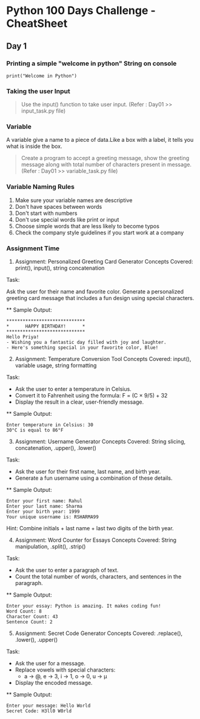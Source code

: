 # Python 100 Days Challenge - CheatSheet

## Day 1

### Printing a simple "welcome in python" String on console

```
print("Welcome in Python")
```

### Taking the user Input
> Use the input() function to take user input. (Refer :  Day01 >> input_task.py file)

### Variable

A variable give a name to a piece of data.Like a box with a label, it tells you what is inside the box.

> Create a program to accept a greeting message, show the greeting message along with total number of characters present in message.  (Refer :  Day01 >> variable_task.py file)

### Variable Naming Rules

1. Make sure your variable names are descriptive
2. Don't have spaces between words
3. Don't start with numbers
4. Don't use special words like print or input
5. Choose simple words that are less likely to become typos
6. Check the company style guidelines if you start work at a company

### Assignment Time

1. Assignment: Personalized Greeting Card Generator
Concepts Covered: print(), input(), string concatenation

Task:

Ask the user for their name and favorite color.
Generate a personalized greeting card message that includes a fun design using special characters.

** Sample Output:

```
*****************************
*      HAPPY BIRTHDAY!      *
*****************************
Hello Priya! 
- Wishing you a fantastic day filled with joy and laughter.
- Here's something special in your favorite color, Blue!
```

2. Assignment: Temperature Conversion Tool
Concepts Covered: input(), variable usage, string formatting

Task:

- Ask the user to enter a temperature in Celsius.
- Convert it to Fahrenheit using the formula: F = (C × 9/5) + 32
- Display the result in a clear, user-friendly message.

** Sample Output:

```
Enter temperature in Celsius: 30
30°C is equal to 86°F
```

3. Assignment: Username Generator
Concepts Covered: String slicing, concatenation, .upper(), .lower()

Task:

- Ask the user for their first name, last name, and birth year.
- Generate a fun username using a combination of these details.

** Sample Output:

```
Enter your first name: Rahul
Enter your last name: Sharma
Enter your birth year: 1999
Your unique username is: RSHARMA99
```

Hint: Combine initials + last name + last two digits of the birth year.

4. Assignment: Word Counter for Essays
Concepts Covered: String manipulation, .split(), .strip()

Task:

- Ask the user to enter a paragraph of text.
- Count the total number of words, characters, and sentences in the paragraph.

** Sample Output:

```
Enter your essay: Python is amazing. It makes coding fun!
Word Count: 8
Character Count: 43
Sentence Count: 2
```

5. Assignment: Secret Code Generator
Concepts Covered: .replace(), .lower(), .upper()

Task:

- Ask the user for a message.
- Replace vowels with special characters:
	- a → @, e → 3, i → 1, o → 0, u → µ
- Display the encoded message.

** Sample Output:

```
Enter your message: Hello World
Secret Code: H3ll0 W0rld
```